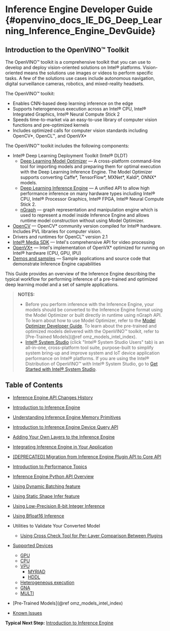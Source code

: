 # Inference Engine Developer Guide {#openvino_docs_IE_DG_Deep_Learning_Inference_Engine_DevGuide}

## Introduction to the OpenVINO™ Toolkit

The OpenVINO™ toolkit is a comprehensive toolkit that you can use to develop and deploy vision-oriented solutions on
Intel® platforms. Vision-oriented means the solutions use images or videos to perform specific tasks.
A few of the solutions use cases include autonomous navigation, digital surveillance cameras, robotics, and mixed-reality headsets.

The OpenVINO™ toolkit:

* Enables CNN-based deep learning inference on the edge
* Supports heterogeneous execution across an Intel&reg; CPU, Intel&reg; Integrated Graphics, Intel&reg; Neural Compute Stick 2
* Speeds time-to-market via an easy-to-use library of computer vision functions and pre-optimized kernels
* Includes optimized calls for computer vision standards including OpenCV\*, OpenCL&trade;, and OpenVX\*

The OpenVINO™ toolkit includes the following components:

* Intel® Deep Learning Deployment Toolkit (Intel® DLDT)
    - [Deep Learning Model Optimizer](../MO_DG/Deep_Learning_Model_Optimizer_DevGuide.md) — A cross-platform command-line tool for importing models and
    preparing them for optimal execution with the Deep Learning Inference Engine. The Model Optimizer supports converting Caffe*,
    TensorFlow*, MXNet*, Kaldi*, ONNX* models.
    - [Deep Learning Inference Engine](inference_engine_intro.md) — A unified API to allow high performance inference on many hardware types
    including Intel® CPU, Intel® Processor Graphics, Intel® FPGA, Intel® Neural Compute Stick 2.
    - [nGraph](../nGraph_DG/nGraph_dg.md) — graph representation and manipulation engine which is used to represent a model inside Inference Engine and allows runtime model construction without using Model Optimizer.
* [OpenCV](https://docs.opencv.org/) — OpenCV* community version compiled for Intel® hardware.
Includes PVL libraries for computer vision.
* Drivers and runtimes for OpenCL™ version 2.1
* [Intel® Media SDK](https://software.intel.com/en-us/media-sdk) — Intel's comprehensive API for video processing
* [OpenVX*](https://software.intel.com/en-us/cvsdk-ovx-guide) — Intel's implementation of OpenVX* optimized for running on Intel® hardware (CPU, GPU, IPU)
* [Demos and samples](Samples_Overview.md) — Sample applications and source code that demonstrate Inference Engine capabilities


This Guide provides an overview of the Inference Engine describing the typical workflow for performing inference of a pre-trained and optimized deep learning model and a set of sample applications.

> **NOTES:**
> - Before you perform inference with the Inference Engine, your models should be converted to the Inference Engine format using the Model Optimizer or built directly in runtime using nGraph API. To learn about how to use Model Optimizer, refer to the [Model Optimizer Developer Guide](../MO_DG/Deep_Learning_Model_Optimizer_DevGuide.md). To learn about the pre-trained and optimized models delivered with the OpenVINO™ toolkit, refer to [Pre-Trained Models](@ref omz_models_intel_index).
> - [Intel® System Studio](https://software.intel.com/content/www/us/en/develop/tools/oneapi/commercial-base-iot.html) (click "Intel® System Studio Users" tab) is an all-in-one, cross-platform tool suite, purpose-built to simplify system bring-up and improve system and IoT device application performance on Intel® platforms. If you are using the Intel® Distribution of OpenVINO™ with Intel® System Studio, go to [Get Started with Intel® System Studio](https://software.intel.com/en-us/articles/get-started-with-openvino-and-intel-system-studio-2019).


## Table of Contents

* [Inference Engine API Changes History](API_Changes.md)

* [Introduction to Inference Engine](inference_engine_intro.md)

* [Understanding Inference Engine Memory Primitives](Memory_primitives.md)

* [Introduction to Inference Engine Device Query API](InferenceEngine_QueryAPI.md)

* [Adding Your Own Layers to the Inference Engine](Extensibility_DG/Intro.md)

* [Integrating Inference Engine in Your Application](Integrate_with_customer_application_new_API.md)

* [[DEPRECATED] Migration from Inference Engine Plugin API to Core API](Migration_CoreAPI.md)

* [Introduction to Performance Topics](Intro_to_Performance.md)

* [Inference Engine Python API Overview](../../inference-engine/ie_bridges/python/docs/api_overview.md)

* [Using Dynamic Batching feature](DynamicBatching.md)

* [Using Static Shape Infer feature](ShapeInference.md)

* [Using Low-Precision 8-bit Integer Inference](Int8Inference.md)

* [Using Bfloat16 Inference](Bfloat16Inference.md)

* Utilities to Validate Your Converted Model
    * [Using Cross Check Tool for Per-Layer Comparison Between Plugins](../../inference-engine/tools/cross_check_tool/README.md)

* [Supported Devices](supported_plugins/Supported_Devices.md)
    * [GPU](supported_plugins/CL_DNN.md)
    * [CPU](supported_plugins/CPU.md)
    * [VPU](supported_plugins/VPU.md)
      * [MYRIAD](supported_plugins/MYRIAD.md)
      * [HDDL](supported_plugins/HDDL.md)
    * [Heterogeneous execution](supported_plugins/HETERO.md)
    * [GNA](supported_plugins/GNA.md)
    * [MULTI](supported_plugins/MULTI.md)

* [Pre-Trained Models](@ref omz_models_intel_index)

* [Known Issues](Known_Issues_Limitations.md)

**Typical Next Step:** [Introduction to Inference Engine](inference_engine_intro.md)
